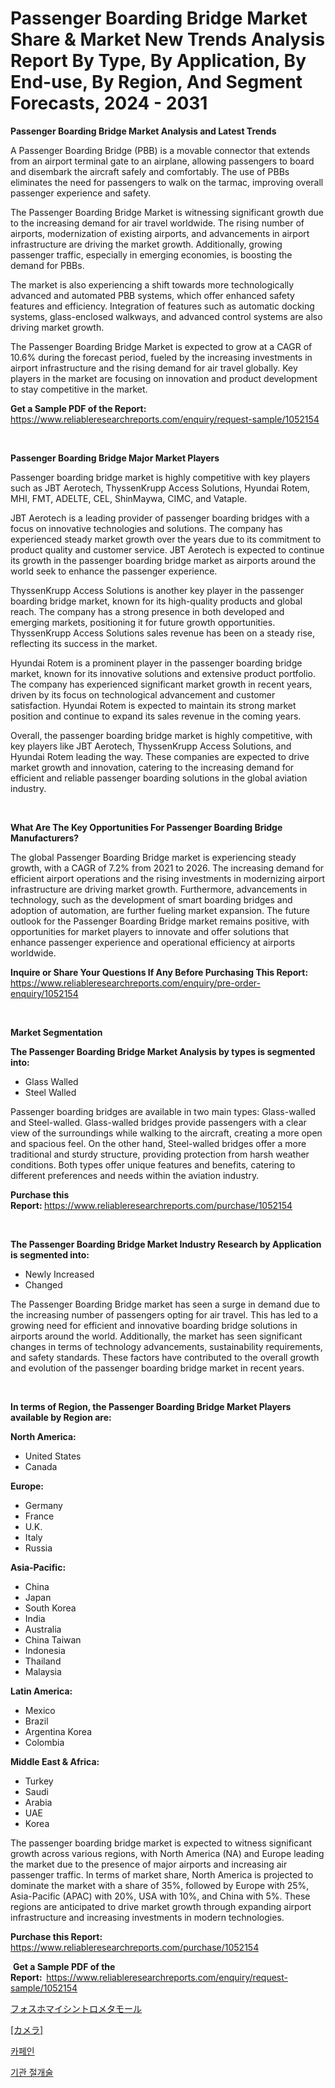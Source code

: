 <p><h1>Passenger Boarding Bridge Market Share & Market New Trends Analysis Report By Type, By Application, By End-use, By Region, And Segment Forecasts, 2024 - 2031</h1></p><p><strong>Passenger Boarding Bridge Market Analysis and Latest Trends</strong></p>
<p><p>A Passenger Boarding Bridge (PBB) is a movable connector that extends from an airport terminal gate to an airplane, allowing passengers to board and disembark the aircraft safely and comfortably. The use of PBBs eliminates the need for passengers to walk on the tarmac, improving overall passenger experience and safety.</p><p>The Passenger Boarding Bridge Market is witnessing significant growth due to the increasing demand for air travel worldwide. The rising number of airports, modernization of existing airports, and advancements in airport infrastructure are driving the market growth. Additionally, growing passenger traffic, especially in emerging economies, is boosting the demand for PBBs. </p><p>The market is also experiencing a shift towards more technologically advanced and automated PBB systems, which offer enhanced safety features and efficiency. Integration of features such as automatic docking systems, glass-enclosed walkways, and advanced control systems are also driving market growth.</p><p>The Passenger Boarding Bridge Market is expected to grow at a CAGR of 10.6% during the forecast period, fueled by the increasing investments in airport infrastructure and the rising demand for air travel globally. Key players in the market are focusing on innovation and product development to stay competitive in the market.</p></p>
<p><strong>Get a Sample PDF of the Report:&nbsp;</strong> <a href="https://www.reliableresearchreports.com/enquiry/request-sample/1052154">https://www.reliableresearchreports.com/enquiry/request-sample/1052154</a></p>
<p>&nbsp;</p>
<p><strong>Passenger Boarding Bridge Major Market Players</strong></p>
<p><p>Passenger boarding bridge market is highly competitive with key players such as JBT Aerotech, ThyssenKrupp Access Solutions, Hyundai Rotem, MHI, FMT, ADELTE, CEL, ShinMaywa, CIMC, and Vataple.</p><p>JBT Aerotech is a leading provider of passenger boarding bridges with a focus on innovative technologies and solutions. The company has experienced steady market growth over the years due to its commitment to product quality and customer service. JBT Aerotech is expected to continue its growth in the passenger boarding bridge market as airports around the world seek to enhance the passenger experience.</p><p>ThyssenKrupp Access Solutions is another key player in the passenger boarding bridge market, known for its high-quality products and global reach. The company has a strong presence in both developed and emerging markets, positioning it for future growth opportunities. ThyssenKrupp Access Solutions sales revenue has been on a steady rise, reflecting its success in the market.</p><p>Hyundai Rotem is a prominent player in the passenger boarding bridge market, known for its innovative solutions and extensive product portfolio. The company has experienced significant market growth in recent years, driven by its focus on technological advancement and customer satisfaction. Hyundai Rotem is expected to maintain its strong market position and continue to expand its sales revenue in the coming years.</p><p>Overall, the passenger boarding bridge market is highly competitive, with key players like JBT Aerotech, ThyssenKrupp Access Solutions, and Hyundai Rotem leading the way. These companies are expected to drive market growth and innovation, catering to the increasing demand for efficient and reliable passenger boarding solutions in the global aviation industry.</p></p>
<p>&nbsp;</p>
<p><strong>What Are The Key Opportunities For Passenger Boarding Bridge Manufacturers?</strong></p>
<p><p>The global Passenger Boarding Bridge market is experiencing steady growth, with a CAGR of 7.2% from 2021 to 2026. The increasing demand for efficient airport operations and the rising investments in modernizing airport infrastructure are driving market growth. Furthermore, advancements in technology, such as the development of smart boarding bridges and adoption of automation, are further fueling market expansion. The future outlook for the Passenger Boarding Bridge market remains positive, with opportunities for market players to innovate and offer solutions that enhance passenger experience and operational efficiency at airports worldwide.</p></p>
<p><strong>Inquire or Share Your Questions If Any Before Purchasing This Report:</strong> <a href="https://www.reliableresearchreports.com/enquiry/pre-order-enquiry/1052154">https://www.reliableresearchreports.com/enquiry/pre-order-enquiry/1052154</a></p>
<p>&nbsp;</p>
<p><strong>Market Segmentation</strong></p>
<p><strong>The Passenger Boarding Bridge Market Analysis by types is segmented into:</strong></p>
<p><ul><li>Glass Walled</li><li>Steel Walled</li></ul></p>
<p><p>Passenger boarding bridges are available in two main types: Glass-walled and Steel-walled. Glass-walled bridges provide passengers with a clear view of the surroundings while walking to the aircraft, creating a more open and spacious feel. On the other hand, Steel-walled bridges offer a more traditional and sturdy structure, providing protection from harsh weather conditions. Both types offer unique features and benefits, catering to different preferences and needs within the aviation industry.</p></p>
<p><strong>Purchase this Report:&nbsp;</strong><a href="https://www.reliableresearchreports.com/purchase/1052154">https://www.reliableresearchreports.com/purchase/1052154</a></p>
<p>&nbsp;</p>
<p><strong>The Passenger Boarding Bridge Market Industry Research by Application is segmented into:</strong></p>
<p><ul><li>Newly Increased</li><li>Changed</li></ul></p>
<p><p>The Passenger Boarding Bridge market has seen a surge in demand due to the increasing number of passengers opting for air travel. This has led to a growing need for efficient and innovative boarding bridge solutions in airports around the world. Additionally, the market has seen significant changes in terms of technology advancements, sustainability requirements, and safety standards. These factors have contributed to the overall growth and evolution of the passenger boarding bridge market in recent years.</p></p>
<p>&nbsp;</p>
<p><strong>In terms of Region, the Passenger Boarding Bridge Market Players available by Region are:</strong></p>
<p>
    <p> <strong> North America: </strong>
        <ul>
            <li>United States</li>
            <li>Canada</li>
        </ul>
        </p> 
    <p> <strong> Europe: </strong>
        <ul>
            <li>Germany</li>
            <li>France</li>
            <li>U.K.</li>
            <li>Italy</li>
            <li>Russia</li>
        </ul>
        </p> 
    <p> <strong> Asia-Pacific: </strong>
        <ul>
            <li>China</li>
            <li>Japan</li>
            <li>South Korea</li>
            <li>India</li>
            <li>Australia</li>
            <li>China Taiwan</li>
            <li>Indonesia</li>
            <li>Thailand</li>
            <li>Malaysia</li>
        </ul>
        </p> 
    <p> <strong> Latin America: </strong>
        <ul>
            <li>Mexico</li>
            <li>Brazil</li>
            <li>Argentina Korea</li>
            <li>Colombia</li>
        </ul>
        </p> 
    <p> <strong> Middle East & Africa: </strong>
        <ul>
            <li>Turkey</li>
            <li>Saudi</li>
            <li>Arabia</li>
            <li>UAE</li>
            <li>Korea</li>
        </ul>
    </p>
    </p>
<p><p>The passenger boarding bridge market is expected to witness significant growth across various regions, with North America (NA) and Europe leading the market due to the presence of major airports and increasing air passenger traffic. In terms of market share, North America is projected to dominate the market with a share of 35%, followed by Europe with 25%, Asia-Pacific (APAC) with 20%, USA with 10%, and China with 5%. These regions are anticipated to drive market growth through expanding airport infrastructure and increasing investments in modern technologies.</p></p>
<p><strong>Purchase this Report: </strong><a href="https://www.reliableresearchreports.com/purchase/1052154">https://www.reliableresearchreports.com/purchase/1052154</a></p>
<p>&nbsp;<strong>Get a Sample PDF of the Report:&nbsp;&nbsp;</strong><a href="https://www.reliableresearchreports.com/enquiry/request-sample/1052154">https://www.reliableresearchreports.com/enquiry/request-sample/1052154</a></p>
<p><strong></strong></p>
<p><p><a href="https://medium.com/@aminavandervort2023/%E3%83%9B%E3%82%B9%E3%83%95%E3%82%A9%E3%83%9F%E3%82%B7%E3%83%B3%E3%83%88%E3%83%AD%E3%83%A1%E3%82%BF%E3%83%A2%E3%83%BC%E3%83%AB%E5%B8%82%E5%A0%B4-2031%E5%B9%B4%E3%81%BE%E3%81%A7%E3%81%AE%E3%83%88%E3%83%AC%E3%83%B3%E3%83%89-%E4%BA%88%E6%B8%AC-%E7%AB%B6%E4%BA%89%E5%88%86%E6%9E%90-b04f931420c9">フォスホマイシントロメタモール</a></p><p><a href="https://medium.com/@aminavandervort2023/%E3%82%AB%E3%83%A1%E3%83%A9%E5%B8%82%E5%A0%B4%E8%A6%8F%E6%A8%A1-%E5%B8%82%E5%A0%B4%E5%B1%95%E6%9C%9B%E3%81%A8%E5%B8%82%E5%A0%B4%E4%BA%88%E6%B8%AC-2024%E5%B9%B4%E3%81%8B%E3%82%892031%E5%B9%B4%E3%81%BE%E3%81%A7-eaad907e7ddb">[カメラ]</a></p><p><a href="https://medium.com/@skyleitney456456/%EC%B9%B4%ED%8E%98%EC%9D%B8-%EC%8B%9C%EC%9E%A5-%EC%9C%A0%ED%98%95-%EC%9D%91%EC%9A%A9-%EB%B0%8F-%EC%A7%80%EB%A6%AC%EC%A0%81%EC%9D%B8-%EC%9A%94%EC%86%8C%EC%97%90-%EB%8C%80%ED%95%9C-%ED%8F%AC%EA%B4%84%EC%A0%81%EC%9D%B8-%ED%8F%89%EA%B0%80-fda494fba5db">카페인</a></p><p><a href="https://medium.com/@ppekbp22499696/2024%EB%85%84%EB%B6%80%ED%84%B0-2031%EB%85%84%EA%B9%8C%EC%A7%80%EC%9D%98-%EA%B8%B0%EA%B0%84%EC%97%90-%EB%8C%80%ED%95%9C-%EA%B8%B0%EA%B4%80-%EC%A0%88%EA%B0%9C-%EC%8B%9C%EC%9E%A5-%EB%B6%84%EC%84%9D-%EB%B0%8F-%ED%81%AC%EA%B8%B0-%EC%98%88%EC%B8%A1-92adcb73f8c8">기관 절개술</a></p></p>